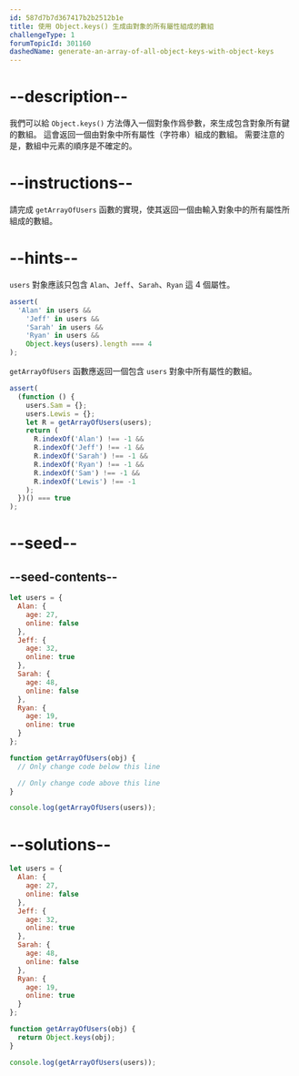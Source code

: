 ```yaml
---
id: 587d7b7d367417b2b2512b1e
title: 使用 Object.keys() 生成由對象的所有屬性組成的數組
challengeType: 1
forumTopicId: 301160
dashedName: generate-an-array-of-all-object-keys-with-object-keys
---
```


# --description--

我們可以給 `Object.keys()` 方法傳入一個對象作爲參數，來生成包含對象所有鍵的數組。 這會返回一個由對象中所有屬性（字符串）組成的數組。 需要注意的是，數組中元素的順序是不確定的。

# --instructions--

請完成 `getArrayOfUsers` 函數的實現，使其返回一個由輸入對象中的所有屬性所組成的數組。

# --hints--

`users` 對象應該只包含 `Alan`、`Jeff`、`Sarah`、`Ryan` 這 4 個屬性。

```js
assert(
  'Alan' in users &&
    'Jeff' in users &&
    'Sarah' in users &&
    'Ryan' in users &&
    Object.keys(users).length === 4
);
```

`getArrayOfUsers` 函數應返回一個包含 `users` 對象中所有屬性的數組。

```js
assert(
  (function () {
    users.Sam = {};
    users.Lewis = {};
    let R = getArrayOfUsers(users);
    return (
      R.indexOf('Alan') !== -1 &&
      R.indexOf('Jeff') !== -1 &&
      R.indexOf('Sarah') !== -1 &&
      R.indexOf('Ryan') !== -1 &&
      R.indexOf('Sam') !== -1 &&
      R.indexOf('Lewis') !== -1
    );
  })() === true
);
```

# --seed--

## --seed-contents--

```js
let users = {
  Alan: {
    age: 27,
    online: false
  },
  Jeff: {
    age: 32,
    online: true
  },
  Sarah: {
    age: 48,
    online: false
  },
  Ryan: {
    age: 19,
    online: true
  }
};

function getArrayOfUsers(obj) {
  // Only change code below this line

  // Only change code above this line
}

console.log(getArrayOfUsers(users));
```

# --solutions--

```js
let users = {
  Alan: {
    age: 27,
    online: false
  },
  Jeff: {
    age: 32,
    online: true
  },
  Sarah: {
    age: 48,
    online: false
  },
  Ryan: {
    age: 19,
    online: true
  }
};

function getArrayOfUsers(obj) {
  return Object.keys(obj);
}

console.log(getArrayOfUsers(users));
```
